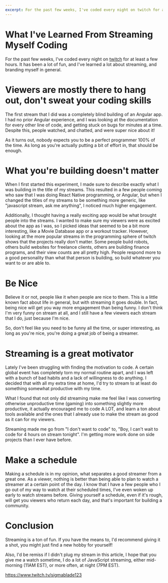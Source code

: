 ```yaml
---
excerpt: For the past few weeks, I've coded every night on twitch for at least a few hours. It has been a lot of fun, and I've learned a lot about streaming, and branding myself in general.
---
```

# What I've Learned From Streaming Myself Coding
For the past few weeks, I've coded every night on [twitch](https://www.twitch.tv/sigmablade123) for at least a few hours. It has been a lot of fun, and I've learned a lot about streaming, and branding myself in general.

# Viewers are mostly there to hang out, don't sweat your coding skills

The first stream that I did was a completely blind building of an Angular app. I had no prior Angular experience, and I was looking at the documentation for every other line of code, and getting stuck on bugs for minutes at a time. Despite this, people watched, and chatted, and were super nice about it! 

As it turns out, nobody expects you to be a perfect programmer 100% of the time. As long as you're actually putting a bit of effort in, that should be enough. 

# What you're building doesn't matter

When I first started this experiment, I made sure to describe exactly what I was building in the title of my streams. This resulted in a few people coming who saw that I was doing React Native programming, or Angular, but when I changed the titles of my streams to be something more generic, like "javascript stream, ask me anything", I noticed much higher engagement. 

Additionally, I thought having a really exciting app would be what brought people into the streams. I wanted to make sure my viewers were as excited about the app as I was, so I picked ideas that seemed to be a bit more interesting, like a Movie Database app or a workout tracker. However, looking at the more popular streams in the programming sphere of twitch shows that the projects really don't matter. Some people build robots, others build websites for freelance clients, others are building finance programs, and their view counts are all pretty high. People respond more to a good personality than what that person is building, so build whatever you want to or are able to. 

# Be Nice

Believe it or not, people like it when people are nice to them. This is a little known fact about life in general, but with streaming it goes double. In fact, being nice will get you way more engagement than being funny. I don't think I'm very funny on stream at all, and I still have a few viewers each stream that I do, just because I'm nice. 

So, don't feel like you need to be funny all the time, or super interesting, as long as you're nice, you're doing a great job of being a streamer.

# Streaming is a great motivator

Lately I've been struggling with finding the motivation to code. A certain global event has completely torn my normal routine apart, and I was left with a bunch of bad habits and a lack of willingness to do anything. I decided that with all my extra time at home, I'd try to stream to at least do something somewhat productive with my time.

What I found that not only did streaming make me feel like I was converting otherwise unproductive time (gaming) into something slightly more productive, it actually encouraged me to code A LOT, and learn a ton about tools available and the ones that I already use to make the stream as good as it can for my viewers. 

Streaming made me go from "I don't want to code" to, "Boy, I can't wait to code for 4 hours on stream tonight". I'm getting more work done on side projects than I ever have before. 

# Make a schedule

Making a schedule is in my opinion, what separates a good streamer from a great one. As a viewer, nothing is better than being able to plan to watch a streamer at a certain point of the day. I know that I have a few people who I go out of my way to watch at their scheduled times, I've even woken up early to watch streams before. Giving yourself a schedule, even if it's rough, will get you viewers who return each day, and that's important for building a community. 

# Conclusion

Streaming is a ton of fun. If you have the means to, I'd recommend giving it a shot, you might just find a new hobby for yourself!

Also, I'd be remiss if I didn't plug my stream in this article, I hope that you give me a watch sometime, I do a lot of JavaScript streaming, either mid-morning (11AM EST), or more often, at night (7PM EST). 

https://www.twitch.tv/sigmablade123 